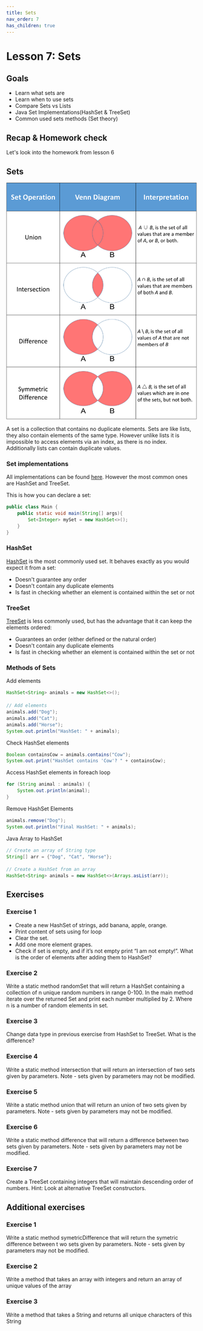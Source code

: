 ```yaml
---
title: Sets
nav_order: 7
has_children: true
---
```


# Lesson 7: Sets

## Goals
* Learn what sets are
* Learn when to use sets
* Compare Sets vs Lists
* Java Set Implementations(HashSet & TreeSet)
* Common used sets methods (Set theory)

## Recap & Homework check
Let's look into the homework from lesson 6

## Sets
![Set theory](set_theory.png)

A set is a collection that contains no duplicate elements. 
Sets are like lists, they also contain elements of the same type.
However unlike lists it is impossible to access elements via an index, as there is no index.
Additionally lists can contain duplicate values.

### Set implementations
All implementations can be found [here](https://docs.oracle.com/javase/7/docs/api/java/util/Set.html).
However the most common ones are HashSet and TreeSet.

This is how you can declare a set:
```java
public class Main {
    public static void main(String[] args){
        Set<Integer> mySet = new HashSet<>();
    }
}
```

### HashSet
[HashSet](https://docs.oracle.com/javase/7/docs/api/java/util/HashSet.html) is the most commonly used set. 
It behaves exactly as you would expect it from a set:
- Doesn't guarantee any order
- Doesn't contain any duplicate elements
- Is fast in checking whether an element is contained within the set or not

### TreeSet
[TreeSet](https://docs.oracle.com/javase/7/docs/api/java/util/TreeSet.html) is less commonly used, but has the advantage
that it can keep the elements ordered:
- Guarantees an order (either defined or the natural order)
- Doesn't contain any duplicate elements
- Is fast in checking whether an element is contained within the set or not

### Methods of Sets

Add elements 
```java
HashSet<String> animals = new HashSet<>();

// Add elements
animals.add("Dog");
animals.add("Cat");
animals.add("Horse");
System.out.println("HashSet: " + animals);
```

Check HashSet elements 
```java
Boolean containsCow = animals.contains("Cow");
System.out.print("HashSet contains 'Cow'? " + containsCow);
```

Access HashSet elements in foreach loop 
```java
for (String animal : animals) {
    System.out.println(animal);
}
```

Remove HashSet Elements
```java
animals.remove("Dog");
System.out.println("Final HashSet: " + animals);
```

Java Array to HashSet
```java
// Create an array of String type
String[] arr = {"Dog", "Cat", "Horse"};

// Create a HashSet from an array
HashSet<String> animals = new HashSet<>(Arrays.asList(arr));
```

## Exercises

### Exercise 1
- Create a new HashSet of strings, add banana, apple, orange.
- Print content of sets using for loop
- Clear the set.
- Add one more element grapes.
- Check if set is empty, and if it’s not empty print “I am not empty!”. What is the order of elements after adding them to HashSet?

### Exercise 2
Write a static method randomSet that will return a HashSet containing a collection of n unique 
random numbers in range 0-100. In the main method iterate over the returned Set and print each 
number multiplied by 2. Where n is a number of random elements in set.

### Exercise 3
Change data type in previous exercise from HashSet to TreeSet. What is the difference?


### Exercise 4
Write a static method intersection that will return an intersection of two sets given by parameters. 
Note - sets given by parameters may not be modified.

### Exercise 5
Write a static method union that will return an union of two sets given by parameters. 
Note - sets given by parameters may not be modified. 

### Exercise 6
Write a static method difference that will return a difference between two sets given by parameters. Note - sets given by parameters may not be modified.

### Exercise 7
Create a TreeSet containing integers that will maintain descending order of numbers. Hint: Look at alternative TreeSet constructors.

## Additional exercises

### Exercise 1
Write a static method symetricDifference that will return the symetric difference between t wo sets given by parameters. Note - sets given by parameters may not be modified.

### Exercise 2
Write a method that takes an array with integers and return an array of unique values of the array

### Exercise 3
Write a method that takes a String and returns all unique characters of this String